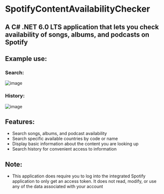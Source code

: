 # SpotifyContentAvailabilityChecker

## A C# .NET 6.0 LTS application that lets you check availability of songs, albums, and podcasts on Spotify

## Example use:
### Search:
![image](https://user-images.githubusercontent.com/122957887/213351410-9b61edc5-96fa-45b0-9ac5-21c5156f07de.png)

### History:
![image](https://user-images.githubusercontent.com/122957887/214944969-3e08e774-f07c-440b-b484-90c2d6a60945.png)

## Features:
- Search songs, albums, and podcast availability
- Search specific available countries by code or name
- Display basic information about the content you are looking up
- Search history for convenient access to information

## Note:
- This application does require you to log into the integrated Spotify application to only get an access token. It does not read, modify, or use any of the data associated with your account
